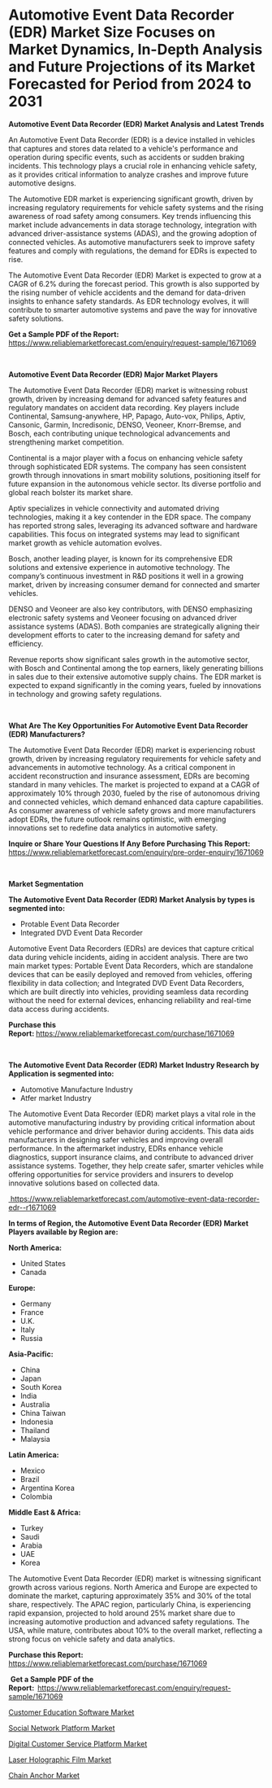 <p><h1>Automotive Event Data Recorder (EDR) Market Size Focuses on Market Dynamics, In-Depth Analysis and Future Projections of its Market Forecasted for Period from 2024 to 2031</h1></p><p><strong>Automotive Event Data Recorder (EDR) Market Analysis and Latest Trends</strong></p>
<p><p>An Automotive Event Data Recorder (EDR) is a device installed in vehicles that captures and stores data related to a vehicle's performance and operation during specific events, such as accidents or sudden braking incidents. This technology plays a crucial role in enhancing vehicle safety, as it provides critical information to analyze crashes and improve future automotive designs.</p><p>The Automotive EDR market is experiencing significant growth, driven by increasing regulatory requirements for vehicle safety systems and the rising awareness of road safety among consumers. Key trends influencing this market include advancements in data storage technology, integration with advanced driver-assistance systems (ADAS), and the growing adoption of connected vehicles. As automotive manufacturers seek to improve safety features and comply with regulations, the demand for EDRs is expected to rise.</p><p>The Automotive Event Data Recorder (EDR) Market is expected to grow at a CAGR of 6.2% during the forecast period. This growth is also supported by the rising number of vehicle accidents and the demand for data-driven insights to enhance safety standards. As EDR technology evolves, it will contribute to smarter automotive systems and pave the way for innovative safety solutions.</p></p>
<p><strong>Get a Sample PDF of the Report:&nbsp;</strong> <a href="https://www.reliablemarketforecast.com/enquiry/request-sample/1671069?utm_campaign=1929&utm_medium=2&utm_source=Github&utm_content=ia&utm_term=20122024&utm_id=automotive-event-data-recorder-edr">https://www.reliablemarketforecast.com/enquiry/request-sample/1671069</a></p>
<p>&nbsp;</p>
<p><strong>Automotive Event Data Recorder (EDR) Major Market Players</strong></p>
<p><p>The Automotive Event Data Recorder (EDR) market is witnessing robust growth, driven by increasing demand for advanced safety features and regulatory mandates on accident data recording. Key players include Continental, Samsung-anywhere, HP, Papago, Auto-vox, Philips, Aptiv, Cansonic, Garmin, Incredisonic, DENSO, Veoneer, Knorr-Bremse, and Bosch, each contributing unique technological advancements and strengthening market competition.</p><p>Continental is a major player with a focus on enhancing vehicle safety through sophisticated EDR systems. The company has seen consistent growth through innovations in smart mobility solutions, positioning itself for future expansion in the autonomous vehicle sector. Its diverse portfolio and global reach bolster its market share.</p><p>Aptiv specializes in vehicle connectivity and automated driving technologies, making it a key contender in the EDR space. The company has reported strong sales, leveraging its advanced software and hardware capabilities. This focus on integrated systems may lead to significant market growth as vehicle automation evolves.</p><p>Bosch, another leading player, is known for its comprehensive EDR solutions and extensive experience in automotive technology. The company’s continuous investment in R&D positions it well in a growing market, driven by increasing consumer demand for connected and smarter vehicles.</p><p>DENSO and Veoneer are also key contributors, with DENSO emphasizing electronic safety systems and Veoneer focusing on advanced driver assistance systems (ADAS). Both companies are strategically aligning their development efforts to cater to the increasing demand for safety and efficiency.</p><p>Revenue reports show significant sales growth in the automotive sector, with Bosch and Continental among the top earners, likely generating billions in sales due to their extensive automotive supply chains. The EDR market is expected to expand significantly in the coming years, fueled by innovations in technology and growing safety regulations.</p></p>
<p>&nbsp;</p>
<p><strong>What Are The Key Opportunities For Automotive Event Data Recorder (EDR) Manufacturers?</strong></p>
<p><p>The Automotive Event Data Recorder (EDR) market is experiencing robust growth, driven by increasing regulatory requirements for vehicle safety and advancements in automotive technology. As a critical component in accident reconstruction and insurance assessment, EDRs are becoming standard in many vehicles. The market is projected to expand at a CAGR of approximately 10% through 2030, fueled by the rise of autonomous driving and connected vehicles, which demand enhanced data capture capabilities. As consumer awareness of vehicle safety grows and more manufacturers adopt EDRs, the future outlook remains optimistic, with emerging innovations set to redefine data analytics in automotive safety.</p></p>
<p><strong>Inquire or Share Your Questions If Any Before Purchasing This Report:</strong> <a href="https://www.reliablemarketforecast.com/enquiry/pre-order-enquiry/1671069?utm_campaign=1929&utm_medium=2&utm_source=Github&utm_content=ia&utm_term=20122024&utm_id=automotive-event-data-recorder-edr">https://www.reliablemarketforecast.com/enquiry/pre-order-enquiry/1671069</a></p>
<p>&nbsp;</p>
<p><strong>Market Segmentation</strong></p>
<p><strong>The Automotive Event Data Recorder (EDR) Market Analysis by types is segmented into:</strong></p>
<p><ul><li>Protable Event Data Recorder</li><li>Integrated DVD Event Data Recorder</li></ul></p>
<p><p>Automotive Event Data Recorders (EDRs) are devices that capture critical data during vehicle incidents, aiding in accident analysis. There are two main market types: Portable Event Data Recorders, which are standalone devices that can be easily deployed and removed from vehicles, offering flexibility in data collection; and Integrated DVD Event Data Recorders, which are built directly into vehicles, providing seamless data recording without the need for external devices, enhancing reliability and real-time data access during accidents.</p></p>
<p><strong>Purchase this Report:&nbsp;</strong><a href="https://www.reliablemarketforecast.com/purchase/1671069?utm_campaign=1929&utm_medium=2&utm_source=Github&utm_content=ia&utm_term=20122024&utm_id=automotive-event-data-recorder-edr">https://www.reliablemarketforecast.com/purchase/1671069</a></p>
<p>&nbsp;</p>
<p><strong>The Automotive Event Data Recorder (EDR) Market Industry Research by Application is segmented into:</strong></p>
<p><ul><li>Automotive Manufacture Industry</li><li>Atfer market Industry</li></ul></p>
<p><p>The Automotive Event Data Recorder (EDR) market plays a vital role in the automotive manufacturing industry by providing critical information about vehicle performance and driver behavior during accidents. This data aids manufacturers in designing safer vehicles and improving overall performance. In the aftermarket industry, EDRs enhance vehicle diagnostics, support insurance claims, and contribute to advanced driver assistance systems. Together, they help create safer, smarter vehicles while offering opportunities for service providers and insurers to develop innovative solutions based on collected data.</p></p>
<p><a href="https://www.reliablemarketforecast.com/automotive-event-data-recorder-edr--r1671069?utm_campaign=1929&utm_medium=2&utm_source=Github&utm_content=ia&utm_term=20122024&utm_id=automotive-event-data-recorder-edr">&nbsp;https://www.reliablemarketforecast.com/automotive-event-data-recorder-edr--r1671069</a></p>
<p><strong>In terms of Region, the Automotive Event Data Recorder (EDR) Market Players available by Region are:</strong></p>
<p>
    <p> <strong> North America: </strong>
        <ul>
            <li>United States</li>
            <li>Canada</li>
        </ul>
        </p> 
    <p> <strong> Europe: </strong>
        <ul>
            <li>Germany</li>
            <li>France</li>
            <li>U.K.</li>
            <li>Italy</li>
            <li>Russia</li>
        </ul>
        </p> 
    <p> <strong> Asia-Pacific: </strong>
        <ul>
            <li>China</li>
            <li>Japan</li>
            <li>South Korea</li>
            <li>India</li>
            <li>Australia</li>
            <li>China Taiwan</li>
            <li>Indonesia</li>
            <li>Thailand</li>
            <li>Malaysia</li>
        </ul>
        </p> 
    <p> <strong> Latin America: </strong>
        <ul>
            <li>Mexico</li>
            <li>Brazil</li>
            <li>Argentina Korea</li>
            <li>Colombia</li>
        </ul>
        </p> 
    <p> <strong> Middle East & Africa: </strong>
        <ul>
            <li>Turkey</li>
            <li>Saudi</li>
            <li>Arabia</li>
            <li>UAE</li>
            <li>Korea</li>
        </ul>
    </p>
    </p>
<p><p>The Automotive Event Data Recorder (EDR) market is witnessing significant growth across various regions. North America and Europe are expected to dominate the market, capturing approximately 35% and 30% of the total share, respectively. The APAC region, particularly China, is experiencing rapid expansion, projected to hold around 25% market share due to increasing automotive production and advanced safety regulations. The USA, while mature, contributes about 10% to the overall market, reflecting a strong focus on vehicle safety and data analytics.</p></p>
<p><strong>Purchase this Report: </strong><a href="https://www.reliablemarketforecast.com/purchase/1671069?utm_campaign=1929&utm_medium=2&utm_source=Github&utm_content=ia&utm_term=20122024&utm_id=automotive-event-data-recorder-edr">https://www.reliablemarketforecast.com/purchase/1671069</a></p>
<p>&nbsp;<strong>Get a Sample PDF of the Report:&nbsp;&nbsp;</strong><a href="https://www.reliablemarketforecast.com/enquiry/request-sample/1671069?utm_campaign=1929&utm_medium=2&utm_source=Github&utm_content=ia&utm_term=20122024&utm_id=automotive-event-data-recorder-edr">https://www.reliablemarketforecast.com/enquiry/request-sample/1671069</a></p>
<p><strong></strong></p>
<p><p><a href="https://www.linkedin.com/pulse/current-evaluation-future-growth-potential-customer-education-bin7f?utm_campaign=1929&utm_medium=2&utm_source=Github&utm_content=ia&utm_term=20122024&utm_id=automotive-event-data-recorder-edr">Customer Education Software Market</a></p><p><a href="https://www.linkedin.com/pulse/comprehensive-analysis-social-network-platform-market-segments-9bpuf?utm_campaign=1929&utm_medium=2&utm_source=Github&utm_content=ia&utm_term=20122024&utm_id=automotive-event-data-recorder-edr">Social Network Platform Market</a></p><p><a href="https://www.linkedin.com/pulse/analyzing-digital-customer-service-platform-market-dynamics-uhdhf?utm_campaign=1929&utm_medium=2&utm_source=Github&utm_content=ia&utm_term=20122024&utm_id=automotive-event-data-recorder-edr">Digital Customer Service Platform Market</a></p><p><a href="https://www.linkedin.com/pulse/market-dynamics-projected-growth-laser-holographic-film-iqtce?utm_campaign=1929&utm_medium=2&utm_source=Github&utm_content=ia&utm_term=20122024&utm_id=automotive-event-data-recorder-edr">Laser Holographic Film Market</a></p><p><a href="https://www.linkedin.com/pulse/global-chain-anchor-market-trends-applications-analysis-jfg0e?utm_campaign=1929&utm_medium=2&utm_source=Github&utm_content=ia&utm_term=20122024&utm_id=automotive-event-data-recorder-edr">Chain Anchor Market</a></p></p>